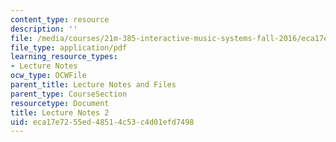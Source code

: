 ```yaml
---
content_type: resource
description: ''
file: /media/courses/21m-385-interactive-music-systems-fall-2016/eca17e7255ed48514c53c4d01efd7498_MIT21M_385F16_L2.pdf
file_type: application/pdf
learning_resource_types:
- Lecture Notes
ocw_type: OCWFile
parent_title: Lecture Notes and Files
parent_type: CourseSection
resourcetype: Document
title: Lecture Notes 2
uid: eca17e72-55ed-4851-4c53-c4d01efd7498
---
```

